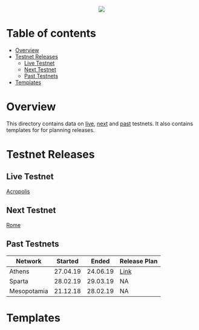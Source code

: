 <p align="center"><img src="img/testnets.svg"></p>

# Table of contents

- [Overview](#overview)
- [Testnet Releases](#testnet-releases)
    - [Live Testnet](#live-testnet)
    - [Next Testnet](#next-testnet)
    - [Past Testnets](#past-testnets)
- [Templates](#templates)


# Overview
This directory contains data on [live](#live-testnet), [next](#next-testnet) and [past](#past-testnets) testnets.
It also contains templates for for planning releases.

# Testnet Releases

## Live Testnet

[Acropolis](acropolis)


## Next Testnet

[Rome](rome)

## Past Testnets

| Network         | Started           | Ended         | Release Plan    |
| -------------   | -------------     | -----         | -----           |
| Athens          | 27.04.19          |   24.06.19    | [Link](athens)  |
| Sparta          | 28.02.19          |   29.03.19    |       NA        |
| Mesopotamia     | 21.12.18          |   28.02.19    |       NA        |

# Templates
